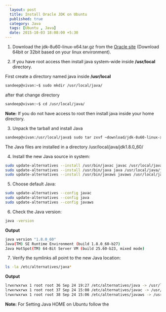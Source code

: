 ```yaml
---
  layout: post
  title: Install Oracle JDK on Ubuntu
  published: true
  category: Java
  tags: [Ubuntu , Java]
  date: 2015-10-03 18:08:00 +5:30
---
```



1) Download the jdk-8u60-linux-x64.tar.gz from the [Oracle site](http://www.oracle.com/technetwork/java/javase/downloads/index.html) (Download 64bit or 32bit based on your linux environment).

2) If you have root access then install java system-wide inside <b>/usr/local</b> directory.

First create a directory named java inside <b>/usr/local</b>
``` bash
sandeep@vivan:~$ sudo mkdir /usr/local/java/
```

after that change directory

``` bash
sandeep@vivan:~$ cd /usr/local/java/
```


<b>Note:</b> If you do not have access to root then install java inside your home directory.


3) Unpack the tarball and install Java
``` bash
sandeep@vivan:/usr/local/java$ sudo tar zxvf ~download/jdk-8u60-linux-x64.tar.gz
```

The Java files are installed in a directory /usr/local/java/jdk1.8.0_60/

4) Install the new Java source in system:

``` bash
sudo update-alternatives --install /usr/bin/javac javac /usr/local/java/jdk1.8.0_60/bin/javac 1
sudo update-alternatives --install /usr/bin/java java /usr/local/java/jdk1.8.0_60/bin/java 1
sudo update-alternatives --install /usr/bin/javaws javaws /usr/local/java/jdk1.8.0_60/bin/javaws 1
```

5) Choose default Java:
``` bash
sudo update-alternatives --config javac
sudo update-alternatives --config java
sudo update-alternatives --config javaws
```

6) Check the Java version:
``` bash
java -version
```

<b>Output</b>
``` bash
java version "1.8.0_60"
Java(TM) SE Runtime Environment (build 1.8.0_60-b27)
Java HotSpot(TM) 64-Bit Server VM (build 25.60-b23, mixed mode)
```

7) Verify the symlinks all point to the new Java location:
``` bash
ls -la /etc/alternatives/java*
```

<b>Output</b>
``` bash
lrwxrwxrwx 1 root root 36 Sep 24 19:27 /etc/alternatives/java -> /usr/local/java/jdk1.8.0_60/bin/java
lrwxrwxrwx 1 root root 37 Sep 24 15:00 /etc/alternatives/javac -> /usr/local/java/jdk1.8.0_60/bin/javac
lrwxrwxrwx 1 root root 38 Sep 24 15:06 /etc/alternatives/javaws -> /usr/local/java/jdk1.8.0_60/bin/javaws
```


<b>Note:</b>
For Setting Java HOME on Ubuntu follow the 
